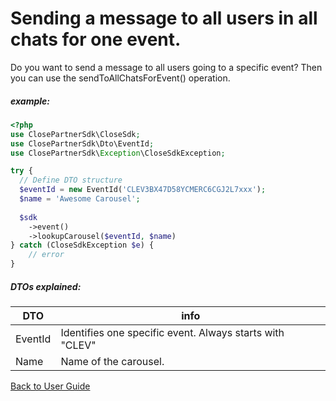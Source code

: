 # Sending a message to all users in all chats for one event.
Do you want to send a message to all users going to a specific event? Then you can use the sendToAllChatsForEvent() operation.


##### example:
```php
<?php
use ClosePartnerSdk\CloseSdk;
use ClosePartnerSdk\Dto\EventId;
use ClosePartnerSdk\Exception\CloseSdkException;

try {
  // Define DTO structure
  $eventId = new EventId('CLEV3BX47D58YCMERC6CGJ2L7xxx');
  $name = 'Awesome Carousel';
  
  $sdk
    ->event()
    ->lookupCarousel($eventId, $name)
} catch (CloseSdkException $e) {
    // error
}
```
##### DTOs explained:
| DTO     | info                                                     |
|---------|----------------------------------------------------------|
| EventId | Identifies one specific event. Always starts with "CLEV" |
| Name    | Name of the carousel.                                    |   

[Back to User Guide](/USERGUIDE.md#carousel)